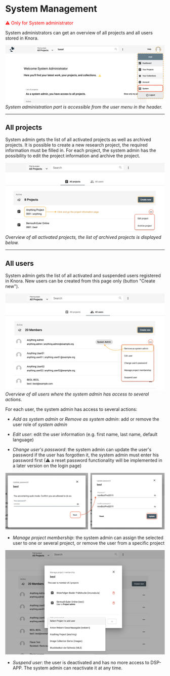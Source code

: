 # System Management

<span style="color:red">&#9888; Only for System administrator</span>

System administrators can get an overview of all projects and all users stored in Knora. 

![Get access to the system admin part from the user menu](../assets/images/system-user-menu.png)*System administration part is accessible from the user menu in the header.*

---

## All projects

System admin gets the list of all activated projects as well as archived projects. It is possible to create a new research project, the required information must be filled in. 
For each project, the system admin has the possibility to edit the project information and archive the project.

![Overview of all projects](../assets/images/system-all-projects.png)*Overview of all activated projects, the list of archived projects is displayed below.*

---

## All users

System admin gets the list of all activated and suspended users registered in Knora.
New users can be created from this page only (button "Create new"). 

![Overview of all users](../assets/images/system-all-users.png)*Overview of all users where the system admin has access to several actions.*

For each user, the system admin has access to several actions:

- *Add as system admin* or *Remove as system admin*: add or remove the user role of *system admin*

- *Edit user*: edit the user information (e.g. first name, last name, default language)

- *Change user's password*: the system admin can update the user's password if the user has forgotten it, the system admin must enter his password first (&#9888; a reset password functionality will be implemented in a later version on the login page)

![System admin can change user's password](../assets/images/system-change-user-pwd.png)

- *Manage project membership*: the system admin can assign the selected user to one or several project, or remove the user from a specific project

![System admin can add a user as a member user of a project](../assets/images/system-manage-project-membership.png)

- *Suspend user*: the user is deactivated and has no more access to DSP-APP. The system admin can reactivate it at any time.

